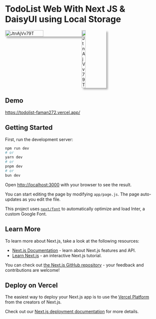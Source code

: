 # TodoList Web With Next JS & DaisyUI using Local Storage

<div style="display: flex;">
   <img src="https://imagetolink.com/ib/aG8bJb1z1k.png" alt="JtnAjVv79T" width="50%" style="box-shadow: 5px 5px 5px rgba(0, 0, 0, 0.3);"/>
   <img src="https://imagetolink.com/ib/7SAj3kcihD.png" alt="JtnAjVv79T" width="16%" style="box-shadow: 5px 5px 5px rgba(0, 0, 0, 0.3);" />
</div>

## Demo
<a href="https://todolist-faman272.vercel.app/">https://todolist-faman272.vercel.app/</a>

## Getting Started

First, run the development server:

```bash
npm run dev
# or
yarn dev
# or
pnpm dev
# or
bun dev
```

Open [http://localhost:3000](http://localhost:3000) with your browser to see the result.

You can start editing the page by modifying `app/page.js`. The page auto-updates as you edit the file.

This project uses [`next/font`](https://nextjs.org/docs/basic-features/font-optimization) to automatically optimize and load Inter, a custom Google Font.

## Learn More

To learn more about Next.js, take a look at the following resources:

- [Next.js Documentation](https://nextjs.org/docs) - learn about Next.js features and API.
- [Learn Next.js](https://nextjs.org/learn) - an interactive Next.js tutorial.

You can check out [the Next.js GitHub repository](https://github.com/vercel/next.js/) - your feedback and contributions are welcome!

## Deploy on Vercel

The easiest way to deploy your Next.js app is to use the [Vercel Platform](https://vercel.com/new?utm_medium=default-template&filter=next.js&utm_source=create-next-app&utm_campaign=create-next-app-readme) from the creators of Next.js.

Check out our [Next.js deployment documentation](https://nextjs.org/docs/deployment) for more details.
